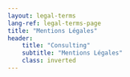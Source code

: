 ```yaml
---
layout: legal-terms
lang-ref: legal-terms-page
title: "Mentions Légales"
header:
    title: "Consulting"
    subtitle: "Mentions Légales"
    class: inverted
---
```

